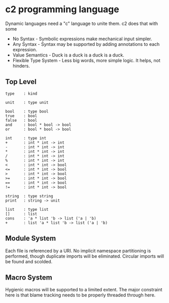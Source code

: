 c2 programming language
=======================

Dynamic languages need a "c" language to unite them. c2 does that with some 

+ No Syntax - Symbolic expressions make mechanical input simpler.
+ Any Syntax - Syntax may be supported by adding annotations to each expression. 
+ Value Semantics - Duck is a duck is a duck is a duck.
+ Flexible Type System - Less big words, more simple logic. It helps, not hinders.

Top Level
---------
    type    : kind

    unit    : type unit

    bool    : type bool
    true    : bool
    false   : bool
    and     : bool * bool -> bool
    or      : bool * bool -> bool

    int     : type int
    +       : int * int -> int
    -       : int * int -> int
    *       : int * int -> int
    /       : int * int -> int
    %       : int * int -> int
    <       : int * int -> bool
    <=      : int * int -> bool
    >       : int * int -> bool
    >=      : int * int -> bool
    ==      : int * int -> bool
    !=      : int * int -> bool

    string  : type string    
    print   : string -> unit

    list    : type list
    []      : list
    cons    : 'a * list 'b -> list ('a | 'b) 
    +       : list 'a * list 'b -> list ('a | 'b) 


Module System
-------------

Each file is referenced by a URI. No implicit namespace partitioning is performed, though duplicate imports will be eliminated. Circular imports will be found and scolded.

Macro System
------------

Hygienic macros will be supported to a limited extent. The major constraint here is that blame tracking needs to be properly threaded through here.  


